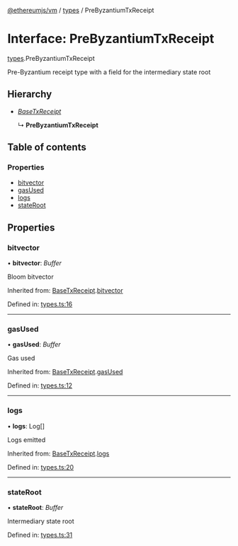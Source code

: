 [@ethereumjs/vm](../README.md) / [types](../modules/types.md) / PreByzantiumTxReceipt

# Interface: PreByzantiumTxReceipt

[types](../modules/types.md).PreByzantiumTxReceipt

Pre-Byzantium receipt type with a field
for the intermediary state root

## Hierarchy

* [*BaseTxReceipt*](types.basetxreceipt.md)

  ↳ **PreByzantiumTxReceipt**

## Table of contents

### Properties

- [bitvector](types.prebyzantiumtxreceipt.md#bitvector)
- [gasUsed](types.prebyzantiumtxreceipt.md#gasused)
- [logs](types.prebyzantiumtxreceipt.md#logs)
- [stateRoot](types.prebyzantiumtxreceipt.md#stateroot)

## Properties

### bitvector

• **bitvector**: *Buffer*

Bloom bitvector

Inherited from: [BaseTxReceipt](types.basetxreceipt.md).[bitvector](types.basetxreceipt.md#bitvector)

Defined in: [types.ts:16](https://github.com/ethereumjs/ethereumjs-monorepo/blob/master/packages/vm/lib/types.ts#L16)

___

### gasUsed

• **gasUsed**: *Buffer*

Gas used

Inherited from: [BaseTxReceipt](types.basetxreceipt.md).[gasUsed](types.basetxreceipt.md#gasused)

Defined in: [types.ts:12](https://github.com/ethereumjs/ethereumjs-monorepo/blob/master/packages/vm/lib/types.ts#L12)

___

### logs

• **logs**: Log[]

Logs emitted

Inherited from: [BaseTxReceipt](types.basetxreceipt.md).[logs](types.basetxreceipt.md#logs)

Defined in: [types.ts:20](https://github.com/ethereumjs/ethereumjs-monorepo/blob/master/packages/vm/lib/types.ts#L20)

___

### stateRoot

• **stateRoot**: *Buffer*

Intermediary state root

Defined in: [types.ts:31](https://github.com/ethereumjs/ethereumjs-monorepo/blob/master/packages/vm/lib/types.ts#L31)
